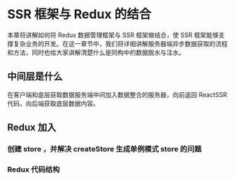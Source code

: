 # SSR 框架与 Redux 的结合

本章将讲解如何将 Redux 数据管理框架与 SSR 框架做结合，使 SSR 框架能够支撑复杂业务的开发。在这一章节中，我们将详细讲解服务器端异步数据获取的流程和方法，同时也给大家讲解清楚什么是同构中的数据脱水与注水。

## 中间层是什么

在客户端和底层获取数据服务端中间加入数据整合的服务器，向前返回 ReactSSR 代码，向后端获取底层数据内容。

## Redux 加入

### 创建 store ，并解决 createStore 生成单例模式 store 的问题

### Redux 代码结构
